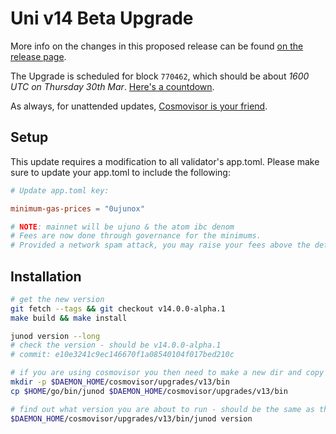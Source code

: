 # Uni v14 Beta Upgrade

More info on the changes in this proposed release can be found [on the release page](https://github.com/CosmosContracts/juno/releases/tag/v14.0.0-alpha.1).

The Upgrade is scheduled for block `770462`, which should be about _1600 UTC on Thursday 30th Mar_. [Here's a countdown](https://testnet.mintscan.io/juno-testnet/blocks/770462).

As always, for unattended updates, [Cosmovisor is your friend](https://docs.junochain.com/validators/setting-up-cosmovisor).

## Setup

This update requires a modification to all validator's app.toml. Please make sure to update your app.toml to include the following:

```toml
# Update app.toml key:

minimum-gas-prices = "0ujunox"

# NOTE: mainnet will be ujuno & the atom ibc denom
# Fees are now done through governance for the minimums. 
# Provided a network spam attack, you may raise your fees above the default 0.0025ujunox limit
```

## Installation

```bash
# get the new version
git fetch --tags && git checkout v14.0.0-alpha.1
make build && make install

junod version --long
# check the version - should be v14.0.0-alpha.1
# commit: e10e3241c9ec146670f1a08540104f017bed210c

# if you are using cosmovisor you then need to make a new dir and copy this new binary
mkdir -p $DAEMON_HOME/cosmovisor/upgrades/v13/bin
cp $HOME/go/bin/junod $DAEMON_HOME/cosmovisor/upgrades/v13/bin

# find out what version you are about to run - should be the same as the tag
$DAEMON_HOME/cosmovisor/upgrades/v13/bin/junod version
```
